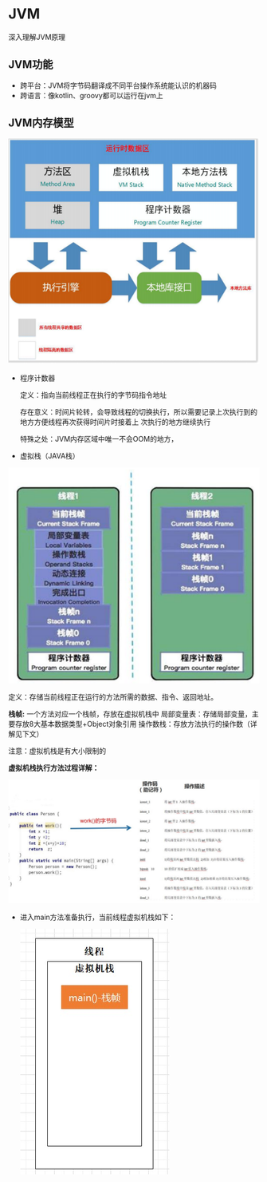 # JVM
深入理解JVM原理


## JVM功能
- 跨平台：JVM将字节码翻译成不同平台操作系统能认识的机器码
- 跨语言：像kotlin、groovy都可以运行在jvm上


## JVM内存模型
![](https://github.com/ZhongXiaoHong/JVM/blob/master/C109C00B-7026-4e45-94FB-443F97B68467.png)

- 程序计数器

   定义：指向当前线程正在执行的字节码指令地址
   
   存在意义：时间片轮转，会导致线程的切换执行，所以需要记录上次执行到的地方方便线程再次获得时间片时接着上
            次执行的地方继续执行
   
   特殊之处：JVM内存区域中唯一不会OOM的地方，
   
- 虚拟栈（JAVA栈）

![](https://github.com/ZhongXiaoHong/JVM/blob/master/6666666666666666666666.png)

   定义：存储当前线程正在运行的方法所需的数据、指令、返回地址。
   
   **栈帧:** 一个方法对应一个栈帧，存放在虚拟机栈中
   局部变量表：存储局部变量，主要存放8大基本数据类型+Object对象引用
   操作数栈：存放方法执行的操作数（详解见下文）
   
   注意：虚拟机栈是有大小限制的
   
   
   **虚拟机栈执行方法过程详解：**
   
   ![](https://github.com/ZhongXiaoHong/JVM/blob/master/999999999999999.jpg)
   
   - 进入main方法准备执行，当前线程虚拟机栈如下：
   
      ![](https://github.com/ZhongXiaoHong/JVM/blob/master/111111111111111111111111111111111.jpg)
   
   
   
    







